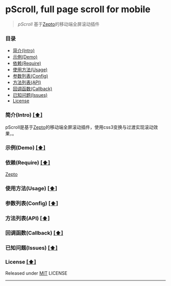 # pScroll, full page scroll for mobile

> *pScroll* 基于[Zepto]的移动端全屏滚动插件

### <a name="top"></a>目录
* [简介(Intro)](#intro)
* [示例(Demo)](#demo)
* [依赖(Require)](#require)
* [使用方法(Usage)](#usage)
* [参数列表(Config)](#config)
* [方法列表(API)](#api)
* [回调函数(Callback)](#callback)
* [已知问题(Issues)](#known-issues)
* [License](#license)

### <a name="intro"></a>简介(Intro) [[⬆]](#top)
pScroll是基于[Zepto]的移动端全屏滚动插件，使用css3变换与过渡实现滚动效果，。

### <a name="demo"></a>示例(Demo) [[⬆]](#top)

### <a name="require"></a>依赖(Require) [[⬆]](#top)
[Zepto]

### <a name="usage"></a>使用方法(Usage) [[⬆]](#top)

### <a name="config"></a>参数列表(Config) [[⬆]](#top)

### <a name="api"></a>方法列表(API) [[⬆]](#top)

### <a name="callback"></a>回调函数(Callback) [[⬆]](#top)

### <a name="known-issues"></a>已知问题(Issues) [[⬆]](#top)

### <a name="license"></a>License [[⬆]](#top)
Released under [MIT] LICENSE

---
[Zepto]: http://zeptojs.com/
[MIT]: http://rem.mit-license.org/